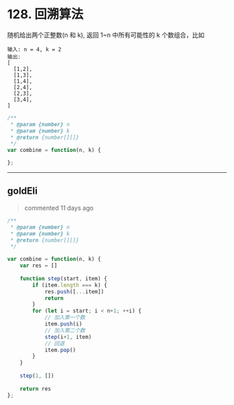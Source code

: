 
 # 128. 回溯算法 
 随机给出两个正整数(n 和 k), 返回 1~n 中所有可能性的 k 个数组合，比如

```
输入: n = 4, k = 2
输出:
[
  [1,2],
  [1,3],
  [1,4],
  [2,4],
  [2,3],
  [3,4],
]
```

```Javascript
/**
 * @param {number} n
 * @param {number} k
 * @return {number[][]}
 */
var combine = function(n, k) {

};
``` 
 ***
## goldEli 
 > commented 11 days ago 


```javascript
/**
 * @param {number} n
 * @param {number} k
 * @return {number[][]}
 */

var combine = function(n, k) {
    var res = []
    
    function step(start, item) {
        if (item.length === k) {
            res.push([...item])
            return
        }
        for (let i = start; i < n+1; ++i) {
            // 加入第一个数
            item.push(i)
            // 加入第二个数
            step(i+1, item)
            // 回退
            item.pop()
        }
    }
    
    step(1, [])
    
    return res
};

```